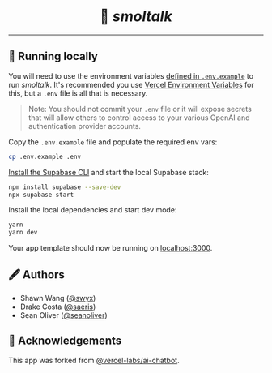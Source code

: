 <h1 align="center" style="display: block; text-align: center;">🐣 <i>smoltalk</i></h1>

---

## 🔧 Running locally

You will need to use the environment variables [defined in `.env.example`](.env.example) to run _smoltalk_. It's recommended you use [Vercel Environment Variables](https://vercel.com/docs/concepts/projects/environment-variables) for this, but a `.env` file is all that is necessary.

> Note: You should not commit your `.env` file or it will expose secrets that will allow others to control access to your various OpenAI and authentication provider accounts.

Copy the `.env.example` file and populate the required env vars:

```bash
cp .env.example .env
```

[Install the Supabase CLI](https://supabase.com/docs/guides/cli) and start the local Supabase stack:

```bash
npm install supabase --save-dev
npx supabase start
```

Install the local dependencies and start dev mode:

```bash
yarn
yarn dev
```

Your app template should now be running on [localhost:3000](http://localhost:3000/).

## 🖋️ Authors

- Shawn Wang ([@swyx](https://twitter.com/swyx))
- Drake Costa ([@saeris](https://twitter.com/saeris))
- Sean Oliver ([@seanoliver](https://twitter.com/SeanOliver))

## 📣 Acknowledgements

This app was forked from [@vercel-labs/ai-chatbot](https://github.com/vercel-labs/ai-chatbot).
